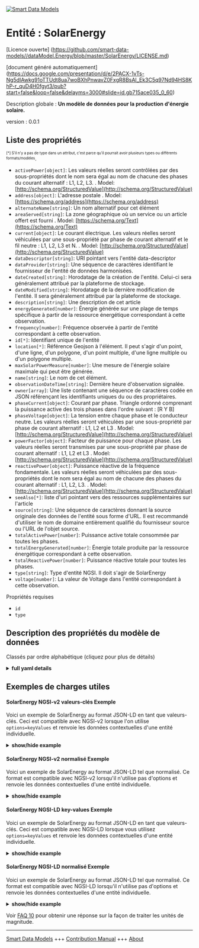 <!-- 10-Header -->  
[![Smart Data Models](https://smartdatamodels.org/wp-content/uploads/2022/01/SmartDataModels_logo.png "Logo")](https://smartdatamodels.org)  
Entité : SolarEnergy  
====================<!-- /10-Header -->  
<!-- 15-License -->  
[Licence ouverte] (https://github.com/smart-data-models//dataModel.Energy/blob/master/SolarEnergy/LICENSE.md)  
[document généré automatiquement] (https://docs.google.com/presentation/d/e/2PACX-1vTs-Ng5dIAwkg91oTTUdt8ua7woBXhPnwavZ0FxgR8BsAI_Ek3C5q97Nd94HS8KhP-r_quD4H0fgyt3/pub?start=false&loop=false&delayms=3000#slide=id.gb715ace035_0_60)  
<!-- /15-License -->  
<!-- 20-Description -->  
Description globale : **Un modèle de données pour la production d'énergie solaire.**  
version : 0.0.1  
<!-- /20-Description -->  
<!-- 30-PropertiesList -->  

## Liste des propriétés  

<sup><sub>[*] S'il n'y a pas de type dans un attribut, c'est parce qu'il pourrait avoir plusieurs types ou différents formats/modèles</sub></sup>.  
- `activePower[object]`: Les valeurs réelles seront contrôlées par des sous-propriétés dont le nom sera égal au nom de chacune des phases du courant alternatif : L1, L2, L3.  . Model: [http://schema.org/StructuredValue](http://schema.org/StructuredValue)- `address[object]`: L'adresse postale  . Model: [https://schema.org/address](https://schema.org/address)- `alternateName[string]`: Un nom alternatif pour cet élément  - `areaServed[string]`: La zone géographique où un service ou un article offert est fourni  . Model: [https://schema.org/Text](https://schema.org/Text)- `current[object]`: Le courant électrique. Les valeurs réelles seront véhiculées par une sous-propriété par phase de courant alternatif et le fil neutre : L1, L2, L3 et N.  . Model: [http://schema.org/StructuredValue](http://schema.org/StructuredValue)- `dataDescriptor[string]`: URI pointant vers l'entité data-descriptor  - `dataProvider[string]`: Une séquence de caractères identifiant le fournisseur de l'entité de données harmonisées.  - `dateCreated[string]`: Horodatage de la création de l'entité. Celui-ci sera généralement attribué par la plateforme de stockage.  - `dateModified[string]`: Horodatage de la dernière modification de l'entité. Il sera généralement attribué par la plateforme de stockage.  - `description[string]`: Une description de cet article  - `energyGenerated[number]`: Énergie générée sur une plage de temps spécifique à partir de la ressource énergétique correspondant à cette observation.  - `frequency[number]`: Fréquence observée à partir de l'entité correspondant à cette observation.  - `id[*]`: Identifiant unique de l'entité  - `location[*]`: Référence Geojson à l'élément. Il peut s'agir d'un point, d'une ligne, d'un polygone, d'un point multiple, d'une ligne multiple ou d'un polygone multiple.  - `maxSolarPowerMeasure[number]`: Une mesure de l'énergie solaire maximale qui peut être générée.  - `name[string]`: Le nom de cet élément.  - `observationDateTime[string]`: Dernière heure d'observation signalée.  - `owner[array]`: Une liste contenant une séquence de caractères codée en JSON référençant les identifiants uniques du ou des propriétaires.  - `phaseCurrent[object]`: Courant par phase. Triangle ordonné comprenant la puissance active des trois phases dans l'ordre suivant : [R Y B]  - `phaseVoltage[object]`: La tension entre chaque phase et le conducteur neutre. Les valeurs réelles seront véhiculées par une sous-propriété par phase de courant alternatif : L1, L2 et L3  . Model: [http://schema.org/StructuredValue](http://schema.org/StructuredValue)- `powerFactor[object]`: Facteur de puissance pour chaque phase. Les valeurs réelles seront transmises par une sous-propriété par phase de courant alternatif : L1, L2 et L3  . Model: [http://schema.org/StructuredValue](http://schema.org/StructuredValue)- `reactivePower[object]`: Puissance réactive de la fréquence fondamentale. Les valeurs réelles seront véhiculées par des sous-propriétés dont le nom sera égal au nom de chacune des phases du courant alternatif : L1, L2, L3.  . Model: [http://schema.org/StructuredValue](http://schema.org/StructuredValue)- `seeAlso[*]`: liste d'uri pointant vers des ressources supplémentaires sur l'article  - `source[string]`: Une séquence de caractères donnant la source originale des données de l'entité sous forme d'URL. Il est recommandé d'utiliser le nom de domaine entièrement qualifié du fournisseur source ou l'URL de l'objet source.  - `totalActivePower[number]`: Puissance active totale consommée par toutes les phases.  - `totalEnergyGenerated[number]`: Énergie totale produite par la ressource énergétique correspondant à cette observation.  - `totalReactivePower[number]`: Puissance réactive totale pour toutes les phases.  - `type[string]`: Type d'entité NGSI. Il doit s'agir de SolarEnergy  - `voltage[number]`: La valeur de Voltage dans l'entité correspondant à cette observation.  <!-- /30-PropertiesList -->  
<!-- 35-RequiredProperties -->  
Propriétés requises  
- `id`  - `type`  <!-- /35-RequiredProperties -->  
<!-- 40-RequiredProperties -->  
<!-- /40-RequiredProperties -->  
<!-- 50-DataModelHeader -->  
## Description des propriétés du modèle de données  
Classés par ordre alphabétique (cliquez pour plus de détails)  
<!-- /50-DataModelHeader -->  
<!-- 60-ModelYaml -->  
<details><summary><strong>full yaml details</strong></summary>    
```yaml  
SolarEnergy:    
  description: 'A Data Model for Solar Energy generation.'    
  properties:    
    activePower:    
      description: 'The actual values will beconveyed by subproperties which names will be equal to the name of each of the alternating current phases: L1, L2, L3. '    
      properties:    
        L1:    
          type: number    
        L2:    
          type: number    
        L3:    
          type: number    
      type: object    
      x-ngsi:    
        model: http://schema.org/StructuredValue    
        type: Property    
        units: 'watt (W).Active power consumed per phase'    
    address:    
      description: 'The mailing address'    
      properties:    
        addressCountry:    
          description: 'Property. The country. For example, Spain. Model:''https://schema.org/addressCountry'''    
          type: string    
        addressLocality:    
          description: 'Property. The locality in which the street address is, and which is in the region. Model:''https://schema.org/addressLocality'''    
          type: string    
        addressRegion:    
          description: 'Property. The region in which the locality is, and which is in the country. Model:''https://schema.org/addressRegion'''    
          type: string    
        postOfficeBoxNumber:    
          description: 'Property. The post office box number for PO box addresses. For example, 03578. Model:''https://schema.org/postOfficeBoxNumber'''    
          type: string    
        postalCode:    
          description: 'Property. The postal code. For example, 24004. Model:''https://schema.org/https://schema.org/postalCode'''    
          type: string    
        streetAddress:    
          description: 'Property. The street address. Model:''https://schema.org/streetAddress'''    
          type: string    
      type: object    
      x-ngsi:    
        model: https://schema.org/address    
        type: Property    
    alternateName:    
      description: 'An alternative name for this item'    
      type: string    
      x-ngsi:    
        type: Property    
    areaServed:    
      description: 'The geographic area where a service or offered item is provided'    
      type: string    
      x-ngsi:    
        model: https://schema.org/Text    
        type: Property    
    current:    
      description: 'Electrical current. The actual values will be conveyed by one subproperty per alternating current phase and the neutral wire: L1, L2, L3 and N.'    
      properties:    
        L1:    
          type: number    
        L2:    
          type: number    
        L3:    
          type: number    
        N:    
          type: number    
      type: object    
      x-ngsi:    
        model: http://schema.org/StructuredValue    
        type: Property    
        units: 'Ampers (A)'    
    dataDescriptor:    
      description: 'URI pointing to the data-descriptor entity'    
      type: string    
      x-ngsi:    
        type: Relationship    
    dataProvider:    
      description: 'A sequence of characters identifying the provider of the harmonised data entity.'    
      type: string    
      x-ngsi:    
        type: Property    
    dateCreated:    
      description: 'Entity creation timestamp. This will usually be allocated by the storage platform.'    
      format: date-time    
      type: string    
      x-ngsi:    
        type: Property    
    dateModified:    
      description: 'Timestamp of the last modification of the entity. This will usually be allocated by the storage platform.'    
      format: date-time    
      type: string    
      x-ngsi:    
        type: Property    
    description:    
      description: 'A description of this item'    
      type: string    
      x-ngsi:    
        type: Property    
    energyGenerated:    
      description: 'Energy generated over a specific time range from the energy resource corresponding to this observation.'    
      type: number    
      x-ngsi:    
        type: Property    
    frequency:    
      description: 'Frequency observed from the entity corresponding to this observation.'    
      type: number    
      x-ngsi:    
        type: Property    
    id:    
      anyOf: &solarenergy_-_properties_-_owner_-_items_-_anyof    
        - description: 'Property. Identifier format of any NGSI entity'    
          maxLength: 256    
          minLength: 1    
          pattern: ^[\w\-\.\{\}\$\+\*\[\]`|~^@!,:\\]+$    
          type: string    
        - description: 'Property. Identifier format of any NGSI entity'    
          format: uri    
          type: string    
      description: 'Unique identifier of the entity'    
      x-ngsi:    
        type: Property    
    location:    
      description: 'Geojson reference to the item. It can be Point, LineString, Polygon, MultiPoint, MultiLineString or MultiPolygon'    
      oneOf:    
        - description: 'Geoproperty. Geojson reference to the item. Point'    
          properties:    
            bbox:    
              items:    
                type: number    
              minItems: 4    
              type: array    
            coordinates:    
              items:    
                type: number    
              minItems: 2    
              type: array    
            type:    
              enum:    
                - Point    
              type: string    
          required:    
            - type    
            - coordinates    
          title: 'GeoJSON Point'    
          type: object    
        - description: 'Geoproperty. Geojson reference to the item. LineString'    
          properties:    
            bbox:    
              items:    
                type: number    
              minItems: 4    
              type: array    
            coordinates:    
              items:    
                items:    
                  type: number    
                minItems: 2    
                type: array    
              minItems: 2    
              type: array    
            type:    
              enum:    
                - LineString    
              type: string    
          required:    
            - type    
            - coordinates    
          title: 'GeoJSON LineString'    
          type: object    
        - description: 'Geoproperty. Geojson reference to the item. Polygon'    
          properties:    
            bbox:    
              items:    
                type: number    
              minItems: 4    
              type: array    
            coordinates:    
              items:    
                items:    
                  items:    
                    type: number    
                  minItems: 2    
                  type: array    
                minItems: 4    
                type: array    
              type: array    
            type:    
              enum:    
                - Polygon    
              type: string    
          required:    
            - type    
            - coordinates    
          title: 'GeoJSON Polygon'    
          type: object    
        - description: 'Geoproperty. Geojson reference to the item. MultiPoint'    
          properties:    
            bbox:    
              items:    
                type: number    
              minItems: 4    
              type: array    
            coordinates:    
              items:    
                items:    
                  type: number    
                minItems: 2    
                type: array    
              type: array    
            type:    
              enum:    
                - MultiPoint    
              type: string    
          required:    
            - type    
            - coordinates    
          title: 'GeoJSON MultiPoint'    
          type: object    
        - description: 'Geoproperty. Geojson reference to the item. MultiLineString'    
          properties:    
            bbox:    
              items:    
                type: number    
              minItems: 4    
              type: array    
            coordinates:    
              items:    
                items:    
                  items:    
                    type: number    
                  minItems: 2    
                  type: array    
                minItems: 2    
                type: array    
              type: array    
            type:    
              enum:    
                - MultiLineString    
              type: string    
          required:    
            - type    
            - coordinates    
          title: 'GeoJSON MultiLineString'    
          type: object    
        - description: 'Geoproperty. Geojson reference to the item. MultiLineString'    
          properties:    
            bbox:    
              items:    
                type: number    
              minItems: 4    
              type: array    
            coordinates:    
              items:    
                items:    
                  items:    
                    items:    
                      type: number    
                    minItems: 2    
                    type: array    
                  minItems: 4    
                  type: array    
                type: array    
              type: array    
            type:    
              enum:    
                - MultiPolygon    
              type: string    
          required:    
            - type    
            - coordinates    
          title: 'GeoJSON MultiPolygon'    
          type: object    
      x-ngsi:    
        type: Geoproperty    
    maxSolarPowerMeasure:    
      description: 'A measure of maximum solar energy that can be generated.'    
      type: number    
      x-ngsi:    
        type: Property    
    name:    
      description: 'The name of this item.'    
      type: string    
      x-ngsi:    
        type: Property    
    observationDateTime:    
      description: 'Last reported time of observation.'    
      format: date-time    
      type: string    
      x-ngsi:    
        type: Property    
    owner:    
      description: 'A List containing a JSON encoded sequence of characters referencing the unique Ids of the owner(s)'    
      items:    
        anyOf: *solarenergy_-_properties_-_owner_-_items_-_anyof    
        description: 'Property. Unique identifier of the entity'    
      type: array    
      x-ngsi:    
        type: Property    
    phaseCurrent:    
      description: 'Current per phase. Ordered triple comprising of active power from three phases in the following order: [R Y B]'    
      properties:    
        L1:    
          type: number    
        L2:    
          type: number    
        L3:    
          type: number    
      type: object    
      x-ngsi:    
        type: Property    
    phaseVoltage:    
      description: 'The voltage between each phase and neutral conductor. The actual values will be conveyed by one subproperty per alternating current phase: L1, L2 and L3'    
      properties:    
        L1:    
          minimum: 0    
          type: number    
        L2:    
          minimum: 0    
          type: number    
        L3:    
          minimum: 0    
          type: number    
      type: object    
      x-ngsi:    
        model: http://schema.org/StructuredValue    
        type: Property    
        units: 'Volts (V)'    
    powerFactor:    
      description: 'Power factor for each phase. The actual values will be conveyed by one subproperty per alternating current phase: L1, L2 and L3'    
      properties:    
        L1:    
          maximum: 1    
          minimum: -1    
          type: number    
        L2:    
          maximum: 1    
          minimum: -1    
          type: number    
        L3:    
          maximum: 1    
          minimum: -1    
          type: number    
      type: object    
      x-ngsi:    
        model: http://schema.org/StructuredValue    
        type: Property    
        units: '-1 to +1'    
    reactivePower:    
      description: 'Fundamental frequency reactive power. The actual values will be conveyed by subproperties whose names will be equal to the name of each of the alternating current phases: L1, L2, L3.'    
      properties:    
        L1:    
          type: number    
        L2:    
          type: number    
        L3:    
          type: number    
      type: object    
      x-ngsi:    
        model: http://schema.org/StructuredValue    
        type: Property    
        units: 'volts-ampere-reactive (VAr)'    
    seeAlso:    
      description: 'list of uri pointing to additional resources about the item'    
      oneOf:    
        - items:    
            format: uri    
            type: string    
          minItems: 1    
          type: array    
        - format: uri    
          type: string    
      x-ngsi:    
        type: Property    
    source:    
      description: 'A sequence of characters giving the original source of the entity data as a URL. Recommended to be the fully qualified domain name of the source provider, or the URL to the source object.'    
      type: string    
      x-ngsi:    
        type: Property    
    totalActivePower:    
      description: 'Total active power consumed by all phases.'    
      type: number    
      x-ngsi:    
        type: Property    
    totalEnergyGenerated:    
      description: 'Total energy generated by the energy resource corresponding to this observation.'    
      type: number    
      x-ngsi:    
        type: Property    
    totalReactivePower:    
      description: 'Total reactive power for all phases.'    
      type: number    
      x-ngsi:    
        type: Property    
    type:    
      description: 'NGSI Entity type. It has to be SolarEnergy'    
      enum:    
        - SolarEnergy    
      type: string    
      x-ngsi:    
        type: Property    
    voltage:    
      description: 'The value of Voltage in the entity corresponding to this observation.'    
      type: number    
      x-ngsi:    
        type: Property    
  required:    
    - id    
    - type    
  type: object    
  x-derived-from: https://voc.iudx.org.in/SolarEnergy    
  x-disclaimer: 'Redistribution and use in source and binary forms, with or without modification, are permitted  provided that the license conditions are met. Copyleft (c) 2021 Contributors to Smart Data Models Program'    
  x-license-url: https://github.com/smart-data-models/dataModel.Energy/blob/master/SolarEnergy/LICENSE.md    
  x-model-schema: https://smart-data-models.github.io/dataModel.Energy/SolarEnergy/schema.json    
  x-model-tags: IUDX    
  x-version: 0.0.1    
```  
</details>    
<!-- /60-ModelYaml -->  
<!-- 70-MiddleNotes -->  
<!-- /70-MiddleNotes -->  
<!-- 80-Examples -->  
## Exemples de charges utiles  
#### SolarEnergy NGSI-v2 valeurs-clés Exemple  
Voici un exemple de SolarEnergy au format JSON-LD en tant que valeurs-clés. Ceci est compatible avec NGSI-v2 lorsque l'on utilise `options=keyValues` et renvoie les données contextuelles d'une entité individuelle.  
<details><summary><strong>show/hide example</strong></summary>    
```json  
{  
  "id": "urn:ngsi-ld:SolarEnergy:id:BHDU:88967916",  
  "type": "SolarEnergy",  
  "activePower": {  
    "L1": 17.3,  
    "L2": 19.5,  
    "L3": 20.4  
  },  
  "address": {  
    "addressCountry": "India",  
    "addressLocality": "New Delhi",  
    "addressRegion": "Delhi",  
    "postOfficeBoxNumber": "",  
    "postalCode": "110001",  
    "streetAddress": "Jai Singh Marg, Hanuman Road Area, Connaught Place"  
  },  
  "alternateName": "Solar energy source 1",  
  "areaServed": "",  
  "current": {  
    "L1": 1.2,  
    "L2": 1.2,  
    "L3": 1.3,  
    "N": 0.7  
  },  
  "dataDescriptor": "urn:ngsi-ld:SolarEnergy:dataDescriptor:TTTK:11491249",  
  "dataProvider": "",  
  "dateCreated": "2022-01-10T01:49:09Z",  
  "dateModified": "2022-01-10T01:50:52Z",  
  "description": "Solar energy source 1",  
  "energyGenerated": 766.1,  
  "frequency": 50,  
  "location": {  
    "coordinates": [  
      -35.589575,  
      -78.339812  
    ],  
    "type": "Point"  
  },  
  "maxSolarPowerMeasure": 989.8,  
  "name": "Solar Energy measured at resource 1",  
  "observationDateTime": "2022-01-20T20:02:52Z",  
  "owner": [  
    "urn:ngsi-ld:SolarEnergy:items:DACI:25767721",  
    "urn:ngsi-ld:SolarEnergy:items:YVQJ:55840840"  
  ],  
  "phaseCurrent": {  
    "L1": 111.5,  
    "L2": 109.3,  
    "L3": 111.0  
  },  
  "phaseVoltage": {  
    "L1": 120.5,  
    "L2": 116.4,  
    "L3": 119.8  
  },  
  "powerFactor": {  
    "L1": 0.7,  
    "L2": 0.7,  
    "L3": 0.5  
  },  
  "reactivePower": {  
    "L1": 108.1,  
    "L2": 107.0,  
    "L3": 106.5  
  },  
  "seeAlso": [  
    "urn:ngsi-ld:SolarEnergy:items:XREG:08856151"  
  ],  
  "source": "",  
  "totalActivePower": 873.9,  
  "totalEnergyGenerated": 527.6,  
  "totalReactivePower": 110.8,  
  "voltage": 122.0  
}  
```  
</details>  
#### SolarEnergy NGSI-v2 normalisé Exemple  
Voici un exemple de SolarEnergy au format JSON-LD tel que normalisé. Ce format est compatible avec NGSI-v2 lorsqu'il n'utilise pas d'options et renvoie les données contextuelles d'une entité individuelle.  
<details><summary><strong>show/hide example</strong></summary>    
```json  
{  
  "location": {  
    "type": "geo:json",  
    "value": {  
      "type": "Point",  
      "coordinates": [  
        -35.589575,  
        -78.339812  
      ]  
    }  
  },  
  "address": {  
    "type": "StructuredValue",  
    "value": {  
      "streetAddress": "Jai Singh Marg, Hanuman Road Area, Connaught Place",  
      "addressLocality": "New Delhi",  
      "addressRegion": "Delhi",  
      "addressCountry": "India",  
      "postalCode": "110001",  
      "postOfficeBoxNumber": ""  
    }  
  },  
  "areaServed": {  
    "type": "Text",  
    "value": ""  
  },  
  "id": "urn:ngsi-ld:SolarEnergy:id:BHDU:88967916",  
  "dateCreated": {  
    "type": "DateTime",  
    "value": "2022-01-10T01:49:09Z"  
  },  
  "dateModified": {  
    "type": "DateTime",  
    "value": "2022-01-10T01:50:52Z"  
  },  
  "source": {  
    "type": "Text",  
    "value": ""  
  },  
  "name": {  
    "type": "Text",  
    "value": "Solar Energy measured at resource 1"  
  },  
  "alternateName": {  
    "type": "Text",  
    "value": "Solar energy source 1"  
  },  
  "description": {  
    "type": "Text",  
    "value": "Solar energy source 1"  
  },  
  "dataProvider": {  
    "type": "Text",  
    "value": ""  
  },  
  "owner": {  
    "type": "array",  
    "value": [  
      "urn:ngsi-ld:SolarEnergy:items:DACI:25767721",  
      "urn:ngsi-ld:SolarEnergy:items:YVQJ:55840840"  
    ]  
  },  
  "seeAlso": {  
    "type": "array",  
    "value": [  
      "urn:ngsi-ld:SolarEnergy:items:XREG:08856151"  
    ]  
  },  
  "type": "SolarEnergy",  
  "totalActivePower": {  
    "type": "Number",  
    "value": 873.9  
  },  
  "phaseCurrent": {  
    "type": "StructuredValue",  
    "value": {  
      "L1": 111.5,  
      "L2": 109.3,  
      "L3": 111.0  
    }  
  },  
  "reactivePower": {  
    "type": "StructuredValue",  
    "value": {  
      "L1": 108.1,  
      "L2": 107.0,  
      "L3": 106.5  
    }  
  },  
  "voltage": {  
    "type": "Number",  
    "value": 122.0  
  },  
  "powerFactor": {  
    "type": "StructuredValue",  
    "value": {  
      "L1": 0.7,  
      "L2": 0.7,  
      "L3": 0.5  
    }  
  },  
  "current": {  
    "type": "StructuredValue",  
    "value": {  
      "L1": 1.2,  
      "L2": 1.2,  
      "L3": 1.3,  
      "N": 0.7  
    }  
  },  
  "totalReactivePower": {  
    "type": "Number",  
    "value": 110.8  
  },  
  "phaseVoltage": {  
    "type": "StructuredValue",  
    "value": {  
      "L1": 120.5,  
      "L2": 116.4,  
      "L3": 119.8  
    }  
  },  
  "activePower": {  
    "type": "StructuredValue",  
    "value": {  
      "L1": 17.3,  
      "L2": 19.5,  
      "L3": 20.4  
    }  
  },  
  "dataDescriptor": {  
    "type": "Relationship",  
    "value": "urn:ngsi-ld:SolarEnergy:dataDescriptor:TTTK:11491249"  
  },  
  "energyGenerated": {  
    "type": "Number",  
    "value": 766.1  
  },  
  "maxSolarPowerMeasure": {  
    "type": "Number",  
    "value": 989.8  
  },  
  "frequency": {  
    "type": "Number",  
    "value": 50  
  },  
  "totalEnergyGenerated": {  
    "type": "Number",  
    "value": 527.6  
  },  
  "observationDateTime": {  
    "type": "DateTime",  
    "value": "2022-01-20T20:02:52Z"  
  },  
  "@context": [  
    "https://smart-data-models.github.io/dataModel.Energy/context.jsonld"  
  ]  
}  
```  
</details>  
#### SolarEnergy NGSI-LD key-values Exemple  
Voici un exemple de SolarEnergy au format JSON-LD en tant que valeurs-clés. Ceci est compatible avec NGSI-LD lorsque vous utilisez `options=keyValues` et renvoie les données contextuelles d'une entité individuelle.  
<details><summary><strong>show/hide example</strong></summary>    
```json  
{  
    "id": "urn:ngsi-ld:SolarEnergy:id:BHDU:88967916",  
    "type": "SolarEnergy",  
    "activePower": {  
        "L1": 17.3,  
        "L2": 19.5,  
        "L3": 20.4  
    },  
    "address": {  
        "addressCountry": "India",  
        "addressLocality": "New Delhi",  
        "addressRegion": "Delhi",  
        "postOfficeBoxNumber": "",  
        "postalCode": "110001",  
        "streetAddress": "Jai Singh Marg, Hanuman Road Area, Connaught Place"  
    },  
    "alternateName": "Solar energy source 1",  
    "areaServed": "",  
    "current": {  
        "L1": 1.2,  
        "L2": 1.2,  
        "L3": 1.3,  
        "N": 0.7  
    },  
    "dataDescriptor": "urn:ngsi-ld:SolarEnergy:dataDescriptor:TTTK:11491249",  
    "dataProvider": "",  
    "dateCreated": "2022-01-10T01:49:09Z",  
    "dateModified": "2022-01-10T01:50:52Z",  
    "description": "Solar energy source 1",  
    "energyGenerated": 766.1,  
    "frequency": 50,  
    "location": {  
        "coordinates": [  
            -35.589575,  
            -78.339812  
        ],  
        "type": "Point"  
    },  
    "maxSolarPowerMeasure": 989.8,  
    "name": "Solar Energy measured at resource 1",  
    "observationDateTime": "2022-01-20T20:02:52Z",  
    "owner": [  
        "urn:ngsi-ld:SolarEnergy:items:DACI:25767721",  
        "urn:ngsi-ld:SolarEnergy:items:YVQJ:55840840"  
    ],  
    "phaseCurrent": {  
        "L1": 111.5,  
        "L2": 109.3,  
        "L3": 111.0  
    },  
    "phaseVoltage": {  
        "L1": 120.5,  
        "L2": 116.4,  
        "L3": 119.8  
    },  
    "powerFactor": {  
        "L1": 0.7,  
        "L2": 0.7,  
        "L3": 0.5  
    },  
    "reactivePower": {  
        "L1": 108.1,  
        "L2": 107.0,  
        "L3": 106.5  
    },  
    "seeAlso": [  
        "urn:ngsi-ld:SolarEnergy:items:XREG:08856151"  
    ],  
    "source": "",  
    "totalActivePower": 873.9,  
    "totalEnergyGenerated": 527.6,  
    "totalReactivePower": 110.8,  
    "voltage": 122.0,  
    "@context": [  
        "https://smart-data-models.github.io/dataModel.Energy/context.jsonld",  
        "https://raw.githubusercontent.com/smart-data-models/dataModel.Energy/master/context.jsonld"  
    ]  
}  
```  
</details>  
#### SolarEnergy NGSI-LD normalisé Exemple  
Voici un exemple de SolarEnergy au format JSON-LD tel que normalisé. Ce format est compatible avec NGSI-LD lorsqu'il n'utilise pas d'options et renvoie les données contextuelles d'une entité individuelle.  
<details><summary><strong>show/hide example</strong></summary>    
```json  
{  
    "location": {  
        "type": "Property",  
        "value": {  
            "type": "Point",  
            "coordinates": [  
                -35.589575,  
                -78.339812  
            ]  
        }  
    },  
    "address": {  
        "type": "Property",  
        "value": {  
            "streetAddress": "Jai Singh Marg, Hanuman Road Area, Connaught Place",  
            "addressLocality": "New Delhi",  
            "addressRegion": "Delhi",  
            "addressCountry": "India",  
            "postalCode": "110001",  
            "postOfficeBoxNumber": ""  
        }  
    },  
    "areaServed": {  
        "type": "Property",  
        "value": ""  
    },  
    "id": "urn:ngsi-ld:SolarEnergy:id:BHDU:88967916",  
    "dateCreated": {  
        "type": "Property",  
        "value": {  
            "@type": "DateTime",  
            "@value": "2022-01-10T01:49:09Z"  
        }  
    },  
    "dateModified": {  
        "type": "Property",  
        "value": {  
            "@type": "DateTime",  
            "@value": "2022-01-10T01:50:52Z"  
        }  
    },  
    "source": {  
        "type": "Property",  
        "value": ""  
    },  
    "name": {  
        "type": "Property",  
        "value": "Solar Energy measured at resource 1"  
    },  
    "alternateName": {  
        "type": "Property",  
        "value": "Solar energy source 1"  
    },  
    "description": {  
        "type": "Property",  
        "value": "Solar energy source 1"  
    },  
    "dataProvider": {  
        "type": "Property",  
        "value": ""  
    },  
    "owner": {  
        "type": "Property",  
        "value": [  
            "urn:ngsi-ld:SolarEnergy:items:DACI:25767721",  
            "urn:ngsi-ld:SolarEnergy:items:YVQJ:55840840"  
        ]  
    },  
    "seeAlso": {  
        "type": "Property",  
        "value": [  
            "urn:ngsi-ld:SolarEnergy:items:XREG:08856151"  
        ]  
    },  
    "type": "SolarEnergy",  
    "totalActivePower": {  
        "type": "Property",  
        "value": 873.9  
    },  
    "phaseCurrent": {  
        "type": "Property",  
        "value": {  
            "L1": 111.5,  
            "L2": 109.3,  
            "L3": 111.0  
        }  
    },  
    "reactivePower": {  
        "type": "Property",  
        "value": {  
            "L1": 108.1,  
            "L2": 107.0,  
            "L3": 106.5  
        }  
    },  
    "voltage": {  
        "type": "Property",  
        "value": 122.0  
    },  
    "powerFactor": {  
        "type": "Property",  
        "value": {  
            "L1": 0.7,  
            "L2": 0.7,  
            "L3": 0.5  
        }  
    },  
    "current": {  
        "type": "Property",  
        "value": {  
            "L1": 1.2,  
            "L2": 1.2,  
            "L3": 1.3,  
            "N": 0.7  
        }  
    },  
    "totalReactivePower": {  
        "type": "Property",  
        "value": 110.8  
    },  
    "phaseVoltage": {  
        "type": "Property",  
        "value": {  
            "L1": 120.5,  
            "L2": 116.4,  
            "L3": 119.8  
        }  
    },  
    "activePower": {  
        "type": "Property",  
        "value": {  
            "L1": 17.3,  
            "L2": 19.5,  
            "L3": 20.4  
        }  
    },  
    "dataDescriptor": {  
        "type": "object",  
        "value": "urn:ngsi-ld:SolarEnergy:dataDescriptor:TTTK:11491249"  
    },  
    "energyGenerated": {  
        "type": "Property",  
        "value": 766.1  
    },  
    "maxSolarPowerMeasure": {  
        "type": "Property",  
        "value": 989.8  
    },  
    "frequency": {  
        "type": "Property",  
        "value": 50  
    },  
    "totalEnergyGenerated": {  
        "type": "Property",  
        "value": 527.6  
    },  
    "observationDateTime": {  
        "type": "Property",  
        "value": {  
            "@type": "DateTime",  
            "@value": "2022-01-20T20:02:52Z"  
        }  
    },  
    "@context": [  
        "https://smart-data-models.github.io/dataModel.Energy/context.jsonld",  
        "https://raw.githubusercontent.com/smart-data-models/dataModel.Energy/master/context.jsonld"  
    ]  
}  
```  
</details><!-- /80-Examples -->  
<!-- 90-FooterNotes -->  
<!-- /90-FooterNotes -->  
<!-- 95-Units -->  
Voir [FAQ 10](https://smartdatamodels.org/index.php/faqs/) pour obtenir une réponse sur la façon de traiter les unités de magnitude.  
<!-- /95-Units -->  
<!-- 97-LastFooter -->  
---  
[Smart Data Models](https://smartdatamodels.org) +++ [Contribution Manual](https://bit.ly/contribution_manual) +++ [About](https://bit.ly/Introduction_SDM)<!-- /97-LastFooter -->  
